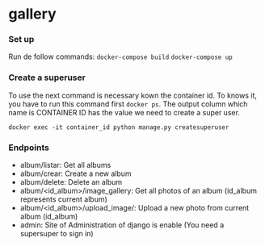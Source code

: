 # gallery


### Set up
Run de follow commands:
`docker-compose build`
`docker-compose up`

### Create a superuser
To use the next command is necessary kown the container id. To knows it, you have to run this command first `docker ps`. The output column which name is CONTAINER ID has the value we need to create a super user.

`docker exec -it container_id python manage.py createsuperuser`

### Endpoints

- album/listar: Get all albums
- album/crear: Create a new album
- album/delete: Delete an album
- album/<id_album>/image_gallery: Get all photos of an album (id_album represents current album)
- album/<id_album>/upload_image/: Upload a new photo from current album (id_album)
- admin: Site of Administration of django is enable (You need a supersuper to sign in)

